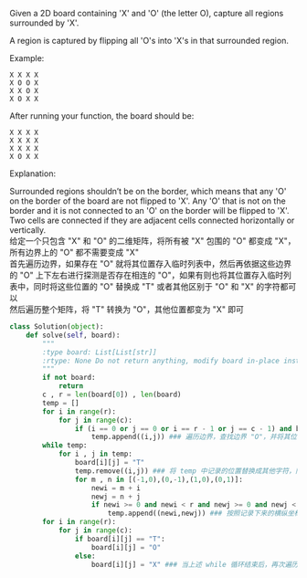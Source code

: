 Given a 2D board containing 'X' and 'O' (the letter O), capture all regions surrounded by 'X'.

A region is captured by flipping all 'O's into 'X's in that surrounded region.

Example:
```
X X X X
X O O X
X X O X
X O X X
```
After running your function, the board should be:
```
X X X X
X X X X
X X X X
X O X X
```
Explanation:

Surrounded regions shouldn’t be on the border, which means that any 'O' on the border of the board are not flipped to 'X'. Any 'O' that is not on the border and it is not connected to an 'O' on the border will be flipped to 'X'. Two cells are connected if they are adjacent cells connected horizontally or vertically.  
给定一个只包含 "X" 和 "O" 的二维矩阵，将所有被 "X" 包围的 "O" 都变成 "X"，所有边界上的 "O" 都不需要变成 "X"  
首先遍历边界，如果存在 "O" 就将其位置存入临时列表中，然后再依据这些边界的 "O" 上下左右进行探测是否存在相连的 "O"，如果有则也将其位置存入临时列表中，同时将这些位置的 "O" 替换成 "T" 或者其他区别于 "O" 和 "X" 的字符都可以  
然后遍历整个矩阵，将 "T" 转换为 "O"，其他位置都变为 "X" 即可
```python
class Solution(object):
    def solve(self, board):
        """
        :type board: List[List[str]]
        :rtype: None Do not return anything, modify board in-place instead.
        """
        if not board:
            return
        c , r = len(board[0]) , len(board)
        temp = []
        for i in range(r):
            for j in range(c):
                if (i == 0 or j == 0 or i == r - 1 or j == c - 1) and board[i][j] == "O":
                    temp.append((i,j)) ### 遍历边界，查找边界 "O"，并将其位置存入临时列表 temp 中
        while temp:
            for i , j in temp:
                board[i][j] = "T"
                temp.remove((i,j)) ### 将 temp 中记录的位置替换成其他字符，同时记录下该位置的横纵坐标值，并将这个位置从临时列表中删除
                for m , n in [(-1,0),(0,-1),(1,0),(0,1)]:
                    newi = m + i
                    newj = n + j
                    if newi >= 0 and newi < r and newj >= 0 and newj < c and board[newi][newj] == "O":
                        temp.append((newi,newj)) ### 按照记录下来的横纵坐标值进行上下左右探测，是否存在临近的 "O"，如有则将其位置存入临时列表中
        for i in range(r):
            for j in range(c):
                if board[i][j] == "T":
                    board[i][j] = "O"
                else:
                    board[i][j] = "X" ### 当上述 while 循环结束后，再次遍历整个矩阵，如元素为 "T"，则将其转换为 "O"，其他元素一概转化为 "X"
```
